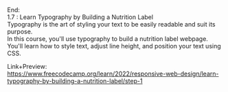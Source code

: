 End: </br>
1.7 : Learn Typography by Building a Nutrition Label</br>
Typography is the art of styling your text to be easily readable and suit its purpose.</br>
In this course, you'll use typography to build a nutrition label webpage. </br>
You'll learn how to style text, adjust line height, and position your text using CSS.</br>

Link+Preview:<br>
https://www.freecodecamp.org/learn/2022/responsive-web-design/learn-typography-by-building-a-nutrition-label/step-1
